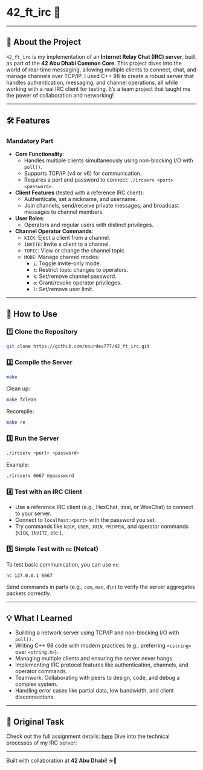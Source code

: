 # 42_ft_irc 💬

---

## 🌟 About the Project

`42_ft_irc` is my implementation of an **Internet Relay Chat (IRC) server**, built as part of the **42 Abu Dhabi Common Core**. This project dives into the world of real-time messaging, allowing multiple clients to connect, chat, and manage channels over TCP/IP. I used C++ 98 to create a robust server that handles authentication, messaging, and channel operations, all while working with a real IRC client for testing. It’s a team project that taught me the power of collaboration and networking!

---

## 🛠️ Features

### Mandatory Part
- **Core Functionality**:
  - Handles multiple clients simultaneously using non-blocking I/O with `poll()`.
  - Supports TCP/IP (v4 or v6) for communication.
  - Requires a port and password to connect: `./ircserv <port> <password>`.
- **Client Features** (tested with a reference IRC client):
  - Authenticate, set a nickname, and username.
  - Join channels, send/receive private messages, and broadcast messages to channel members.
- **User Roles**:
  - Operators and regular users with distinct privileges.
- **Channel Operator Commands**:
  - `KICK`: Eject a client from a channel.
  - `INVITE`: Invite a client to a channel.
  - `TOPIC`: View or change the channel topic.
  - `MODE`: Manage channel modes:
    - `i`: Toggle invite-only mode.
    - `t`: Restrict topic changes to operators.
    - `k`: Set/remove channel password.
    - `o`: Grant/revoke operator privileges.
    - `l`: Set/remove user limit.

---

## 🚀 How to Use

### 1️⃣ Clone the Repository
```bash
git clone https://github.com/nourdev777/42_ft_irc.git
```

### 2️⃣ Compile the Server
```bash
make
```
Clean up:
```bash
make fclean
```
Recompile:
```bash
make re
```

### 3️⃣ Run the Server
```bash
./ircserv <port> <password>
```
Example:
```bash
./ircserv 6667 mypassword
```

### 4️⃣ Test with an IRC Client
- Use a reference IRC client (e.g., HexChat, irssi, or WeeChat) to connect to your server.
- Connect to `localhost:<port>` with the password you set.
- Try commands like `NICK`, `USER`, `JOIN`, `PRIVMSG`, and operator commands (`KICK`, `INVITE`, etc.).

### 5️⃣ Simple Test with `nc` (Netcat)
To test basic communication, you can use `nc`:
```bash
nc 127.0.0.1 6667
```
Send commands in parts (e.g., `com`, `man`, `d\n`) to verify the server aggregates packets correctly.

---

## 💡 What I Learned
- Building a network server using TCP/IP and non-blocking I/O with `poll()`.
- Writing C++ 98 code with modern practices (e.g., preferring `<cstring>` over `<string.h>`).
- Managing multiple clients and ensuring the server never hangs.
- Implementing IRC protocol features like authentication, channels, and operator commands.
- Teamwork: Collaborating with peers to design, code, and debug a complex system.
- Handling error cases like partial data, low bandwidth, and client disconnections.

---

## 📜 Original Task
Check out the full assignment details: [here](ft_irc_assignment.pdf)
Dive into the technical processes of my IRC server: 

---

Built with collaboration at **42 Abu Dhabi**! ☕️🚀

